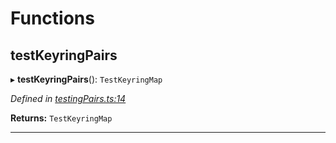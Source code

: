 

# Functions

<a id="testkeyringpairs"></a>

##  testKeyringPairs

▸ **testKeyringPairs**(): `TestKeyringMap`

*Defined in [testingPairs.ts:14](https://github.com/polkadot-js/common/blob/f011334/packages/keyring/src/testingPairs.ts#L14)*

**Returns:** `TestKeyringMap`

___

